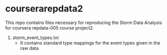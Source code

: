 courserarepdata2
================

This repo contains files necessary for reproducing the Storm Data Analysis for coursera repdata-005 course project2.
  
1. storm\_event\_types.txt
   - It contains standard type mappings for the event types given in the raw data
